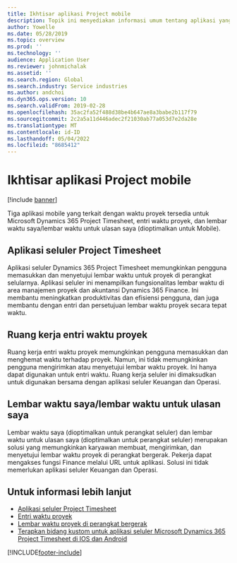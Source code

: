```yaml
---
title: Ikhtisar aplikasi Project mobile
description: Topik ini menyediakan informasi umum tentang aplikasi yang berhubungan dengan waktu proyek untuk Microsoft Dynamics 365 Project Timesheet, entri waktu proyek, dan lembar waktu saya/lembar waktu yang tersedia di perangkat bergerak.
author: Yowelle
ms.date: 05/28/2019
ms.topic: overview
ms.prod: ''
ms.technology: ''
audience: Application User
ms.reviewer: johnmichalak
ms.assetid: ''
ms.search.region: Global
ms.search.industry: Service industries
ms.author: andchoi
ms.dyn365.ops.version: 10
ms.search.validFrom: 2019-02-28
ms.openlocfilehash: 35ac2fa52f488d38be4b647ae8a3babe2b117f79
ms.sourcegitcommit: 2c2a5a11d446adec2f21030ab77a053d7e2da28e
ms.translationtype: MT
ms.contentlocale: id-ID
ms.lasthandoff: 05/04/2022
ms.locfileid: "8685412"
---
```

# <a name="project-mobile-applications-overview"></a>Ikhtisar aplikasi Project mobile

[!include [banner](../includes/banner.md)]

Tiga aplikasi mobile yang terkait dengan waktu proyek tersedia untuk Microsoft Dynamics 365 Project Timesheet, entri waktu proyek, dan lembar waktu saya/lembar waktu untuk ulasan saya (dioptimalkan untuk Mobile).

## <a name="project-timesheet-mobile-app"></a>Aplikasi seluler Project Timesheet

Aplikasi seluler Dynamics 365 Project Timesheet memungkinkan pengguna memasukkan dan menyetujui lembar waktu untuk proyek di perangkat selularnya. Aplikasi seluler ini menampilkan fungsionalitas lembar waktu di area manajemen proyek dan akuntansi Dynamics 365 Finance. Ini membantu meningkatkan produktivitas dan efisiensi pengguna, dan juga membantu dengan entri dan persetujuan lembar waktu proyek secara tepat waktu.

## <a name="project-time-entry-workspace"></a>Ruang kerja entri waktu proyek

Ruang kerja entri waktu proyek memungkinkan pengguna memasukkan dan menghemat waktu terhadap proyek. Namun, ini tidak memungkinkan pengguna mengirimkan atau menyetujui lembar waktu proyek. Ini hanya dapat digunakan untuk entri waktu. Ruang kerja seluler ini dimaksudkan untuk digunakan bersama dengan aplikasi seluler Keuangan dan Operasi.

## <a name="my-timesheetstimesheets-for-my-review"></a>Lembar waktu saya/lembar waktu untuk ulasan saya

Lembar waktu saya (dioptimalkan untuk perangkat seluler) dan lembar waktu untuk ulasan saya (dioptimalkan untuk perangkat seluler) merupakan solusi yang memungkinkan karyawan membuat, mengirimkan, dan menyetujui lembar waktu proyek di perangkat bergerak. Pekerja dapat mengakses fungsi Finance melalui URL untuk aplikasi. Solusi ini tidak memerlukan aplikasi seluler Keuangan dan Operasi.

## <a name="for-more-information"></a>Untuk informasi lebih lanjut

- [Aplikasi seluler Project Timesheet](project-timesheet.md)
- [Entri waktu proyek]( project-time-entry-mobile-workspace.md)
- [Lembar waktu proyek di perangkat bergerak](Mobile-timesheets.md)
- [Terapkan bidang kustom untuk aplikasi seluler Microsoft Dynamics 365 Project Timesheet di IOS dan Android](custom-fields-mobile.md)


[!INCLUDE[footer-include](../includes/footer-banner.md)]